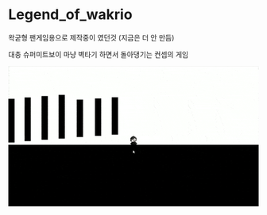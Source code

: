 # Legend_of_wakrio

왁굳형 팬게임용으로 제작중이 였던것 (지금은 더 안 만듬)

대충 슈퍼미트보이 마냥 벽타기 하면서 돌아댕기는 컨셉의 게임

![preview_1](preview.gif)
